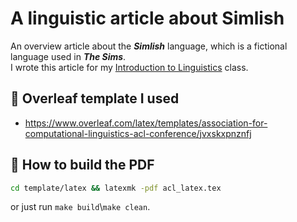 # A linguistic article about Simlish

An overview article about the _**Simlish**_ language, which is a fictional language used in _**The Sims**_.  
I wrote this article for my [Introduction to Linguistics](https://ufal.mff.cuni.cz/courses/npfl063) class.

## 🍃 Overleaf template I used
- https://www.overleaf.com/latex/templates/association-for-computational-linguistics-acl-conference/jvxskxpnznfj

## 📄 How to build the PDF
```bash
cd template/latex && latexmk -pdf acl_latex.tex
```
or just run `make build`\\`make clean`.